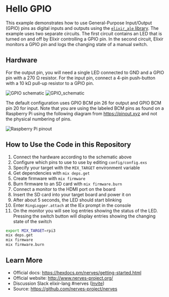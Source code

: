 # Hello GPIO

This example demonstrates how to use General-Purpose Input/Output (GPIO) pins as
digital inputs and outputs using the [`elixir_ale`
library](https://github.com/fhunleth/elixir_ale).  The example uses two separate
circuits. The first circuit contains an LED that is turned on and off by Elixir
controlling a GPIO pin. In the second circuit, Elixir monitors a GPIO pin and
logs the changing state of a manual switch.

## Hardware

For the output pin, you will need a single LED connected to GND and a GPIO pin
with a 270 Ω resistor. For the input pin, connect a 4-pin push-button with a 10
kΩ pull-up resistor to a GPIO pin.

![GPIO schematic](assets/gpio.png)
![GPIO_schematic](assets/GPIO-input.png)

The default configuration uses GPIO BCM pin 26 for output and GPIO BCM pin 20
for input.  Note that you are using the labeled BCM pins as found on a Raspberry
Pi using the following diagram from https://pinout.xyz and not the physical
numbering of pins.

![Raspberry Pi pinout](https://pinout.xyz/resources/raspberry-pi-pinout.png)

## How to Use the Code in this Repository

1. Connect the hardware according to the schematic above
2. Configure which pins to use to use by editing `config/config.exs`
3. Specify your target with the `MIX_TARGET` environment variable
4. Get dependencies with `mix deps.get`
5. Create firmware with `mix firmware`
6. Burn firmware to an SD card with `mix firmware.burn`
7. Connect a monitor to the HDMI port on the board
8. Insert the SD card into your target board and power it on
9. After about 5 seconds, the LED should start blinking
10. Enter `RingLogger.attach` at the IEx prompt in the console
11. On the monitor you will see log entries showing the status of the LED.
    Pressing the switch button will display entries showing the changing state
    of the switch

``` bash
export MIX_TARGET=rpi3
mix deps.get
mix firmware
mix firmware.burn
```

## Learn More

  * Official docs: https://hexdocs.pm/nerves/getting-started.html
  * Official website: http://www.nerves-project.org/
  * Discussion Slack elixir-lang #nerves ([Invite](https://elixir-slackin.herokuapp.com/))
  * Source: https://github.com/nerves-project/nerves
